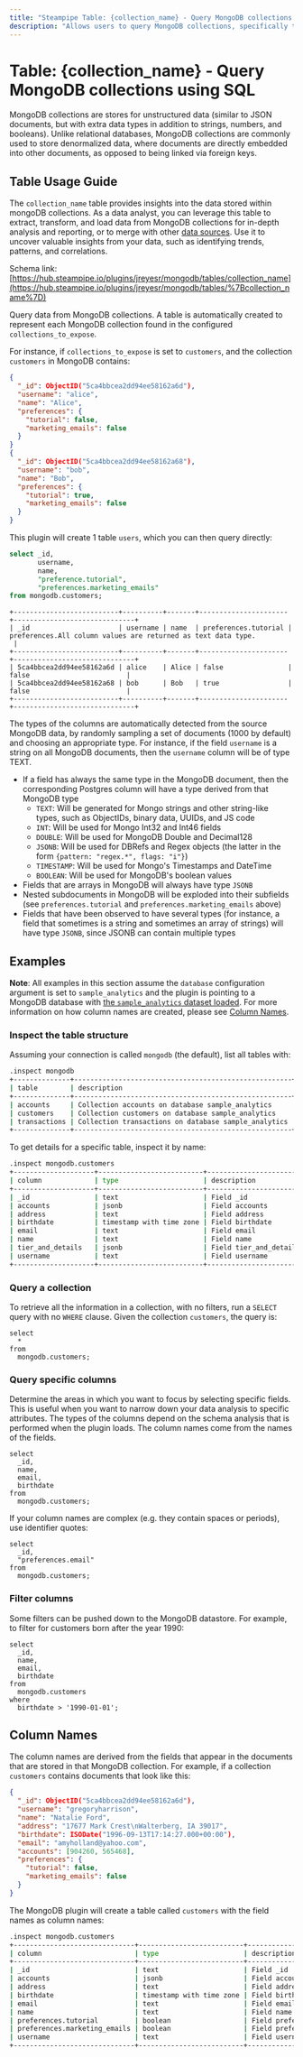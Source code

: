```yaml
---
title: "Steampipe Table: {collection_name} - Query MongoDB collections using SQL"
description: "Allows users to query MongoDB collections, specifically to extract, transform, and load data from MongoDB collections for analysis and reporting."
---
```


# Table: {collection_name} - Query MongoDB collections using SQL

MongoDB collections are stores for unstructured data (similar to JSON documents, but with extra data types in addition
to strings,
numbers, and booleans). Unlike relational databases, MongoDB collections are commonly used to store denormalized data,
where documents are directly embedded into other documents, as opposed to being linked via foreign keys.

## Table Usage Guide

The `collection_name` table provides insights into the data stored within mongoDB collections. As a data analyst, you
can leverage this table to extract, transform, and load data from MongoDB collections for in-depth analysis and
reporting, or to merge with other [data sources](https://hub.steampipe.io/#search). Use it to uncover valuable insights
from your data, such as identifying trends, patterns, and correlations.

Schema
link: [https://hub.steampipe.io/plugins/jreyesr/mongodb/tables/collection_name](https://hub.steampipe.io/plugins/jreyesr/mongodb/tables/%7Bcollection_name%7D)

Query data from MongoDB collections. A table is automatically created to represent each
MongoDB collection found in the configured `collections_to_expose`.

For instance, if `collections_to_expose` is set to `customers`, and the collection `customers` in MongoDB contains:

```json lines
{
  "_id": ObjectID("5ca4bbcea2dd94ee58162a6d"),
  "username": "alice",
  "name": "Alice",
  "preferences": {
    "tutorial": false,
    "marketing_emails": false
  }
}
{
  "_id": ObjectID("5ca4bbcea2dd94ee58162a68"),
  "username": "bob",
  "name": "Bob",
  "preferences": {
    "tutorial": true,
    "marketing_emails": false
  }
}
```

This plugin will create 1 table `users`, which you can then query directly:

```sql
select _id,
       username,
       name,
       "preference.tutorial",
       "preferences.marketing_emails"
from mongodb.customers;
```

```
+--------------------------+----------+-------+----------------------+------------------------------+
| _id                      | username | name  | preferences.tutorial | preferences.All column values are returned as text data type.
 |
+--------------------------+----------+-------+----------------------+------------------------------+
| 5ca4bbcea2dd94ee58162a6d | alice    | Alice | false                | false                        |
| 5ca4bbcea2dd94ee58162a68 | bob      | Bob   | true                 | false                        |
+--------------------------+----------+-------+----------------------+------------------------------+
```

The types of the columns are automatically detected from the source MongoDB data, by randomly sampling a set of
documents (1000 by default) and choosing an appropriate type. For instance, if the field `username` is a string on all
MongoDB documents, then the `username` column will be of type TEXT.

* If a field has always the same type in the MongoDB document, then the corresponding Postgres column will have a type
  derived from that MongoDB type
    * `TEXT`: Will be generated for Mongo strings and other string-like types, such as ObjectIDs, binary data, UUIDs,
      and JS code
    * `INT`: Will be used for Mongo Int32 and Int46 fields
    * `DOUBLE`: Will be used for MongoDB Double and Decimal128
    * `JSONB`: Will be used for DBRefs and Regex objects (the latter in the form `{pattern: "regex.*", flags: "i"}`)
    * `TIMESTAMP`: Will be used for Mongo's Timestamps and DateTime
    * `BOOLEAN`: Will be used for MongoDB's boolean values
* Fields that are arrays in MongoDB will always have type `JSONB`
* Nested subdocuments in MongoDB will be exploded into their subfields (see `preferences.tutorial`
  and `preferences.marketing_emails` above)
* Fields that have been observed to have several types (for instance, a field that sometimes is a string and sometimes
  an array of strings) will have type `JSONB`, since JSONB can contain multiple types

## Examples

**Note**: All examples in this section assume the `database` configuration argument is set to `sample_analytics` and the
plugin is pointing to a MongoDB database
with [the `sample_analytics` dataset loaded](https://www.mongodb.com/docs/atlas/sample-data/sample-analytics/#std-label-sample-analytics).
For more information on how column names are created, please
see [Column Names](https://hub.steampipe.io/plugins/jreyesr/mongodb/tables/{collection_name}#column-names).

### Inspect the table structure

Assuming your connection is called `mongodb` (the default), list all tables with:

```bash
.inspect mongodb
+--------------+------------------------------------------------------+
| table        | description                                          |
+--------------+------------------------------------------------------+
| accounts     | Collection accounts on database sample_analytics     |
| customers    | Collection customers on database sample_analytics    |
| transactions | Collection transactions on database sample_analytics |
+--------------+------------------------------------------------------+
```

To get details for a specific table, inspect it by name:

```bash
.inspect mongodb.customers
+--------------------+--------------------------+---------------------------------+
| column             | type                     | description                     |
+--------------------+--------------------------+---------------------------------+
| _id                | text                     | Field _id                       |
| accounts           | jsonb                    | Field accounts                  |
| address            | text                     | Field address                   |
| birthdate          | timestamp with time zone | Field birthdate                 |
| email              | text                     | Field email                     |
| name               | text                     | Field name                      |
| tier_and_details   | jsonb                    | Field tier_and_details          |
| username           | text                     | Field username                  |
+--------------------+--------------------------+---------------------------------+
```

### Query a collection

To retrieve all the information in a collection, with no filters, run a `SELECT` query with no `WHERE` clause.
Given the collection `customers`, the query is:

```sql+postgres
select
  *
from
  mongodb.customers;
```

### Query specific columns

Determine the areas in which you want to focus by selecting specific fields. This is useful when you want to narrow down your data analysis to specific attributes.
The types of the columns depend on the schema analysis that is performed when the plugin loads. The column names come from the names of the fields.

```sql+postgres
select
  _id,
  name,
  email,
  birthdate
from
  mongodb.customers;
```

If your column names are complex (e.g. they contain spaces or periods), use identifier quotes:

```sql+postgres
select
  _id,
  "preferences.email"
from
  mongodb.customers;
```

### Filter columns

Some filters can be pushed down to the MongoDB datastore. For example, to filter for customers born after the year 1990:

```sql+postgres
select
  _id,
  name,
  email,
  birthdate
from
  mongodb.customers
where
  birthdate > '1990-01-01';
```

## Column Names

The column names are derived from the fields that appear in the documents that are stored in that MongoDB collection. 
For example, if a collection `customers` contains documents that look like this:

```json
{
  "_id": ObjectID("5ca4bbcea2dd94ee58162a6d"),
  "username": "gregoryharrison",  
  "name": "Natalie Ford",  
  "address": "17677 Mark Crest\nWalterberg, IA 39017", 
  "birthdate": ISODate("1996-09-13T17:14:27.000+00:00"),
  "email": "amyholland@yahoo.com",
  "accounts": [904260, 565468],  
  "preferences": {
    "tutorial": false,
    "marketing_emails": false
  }
}
```

The MongoDB plugin will create a table called `customers` with the field names as column names:

```bash
.inspect mongodb.customers
+------------------------------+--------------------------+------------------------------------+
| column                       | type                     | description                        |
+------------------------------+--------------------------+------------------------------------+
| _id                          | text                     | Field _id                          |
| accounts                     | jsonb                    | Field accounts                     |
| address                      | text                     | Field address                      |
| birthdate                    | timestamp with time zone | Field birthdate                    |
| email                        | text                     | Field email                        |
| name                         | text                     | Field name                         |
| preferences.tutorial         | boolean                  | Field preferences.tutorial         |
| preferences.marketing_emails | boolean                  | Field preferences.marketing_emails |
| username                     | text                     | Field username                     |
+------------------------------+--------------------------+------------------------------------+
```
